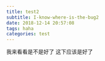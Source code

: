 ```yaml
---
title: test2
subtitle: I-know-where-is-the-bug2
date: 2018-12-14 20:57:08
tags: haha
categories: test
---
```

我来看看是不是好了
这下应该是好了